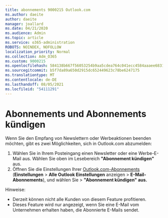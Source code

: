 ```yaml
---
title: abonnements 9000215 Outlook.com
ms.author: daeite
author: daeite
manager: joallard
ms.date: 04/21/2020
ms.audience: Admin
ms.topic: article
ms.service: o365-administration
ROBOTS: NOINDEX, NOFOLLOW
localization_priority: Normal
ms.collection: Adm_O365
ms.custom: 9000215
ms.openlocfilehash: 584138b667f56053254b9aa5cdea764c041ecc4584aaaee683107f21b14d61e3
ms.sourcegitcommit: b5f7da89a650d2915dc652449623c78be6247175
ms.translationtype: MT
ms.contentlocale: de-DE
ms.lasthandoff: 08/05/2021
ms.locfileid: "54111291"
---
```

# <a name="subscriptions-and-unsubscribing"></a>Abonnements und Abonnements kündigen

Wenn Sie den Empfang von Newslettern oder Werbeaktionen beenden möchten, gibt es zwei Möglichkeiten, sich in Outlook.com abzumelden:

1. Wählen Sie in Ihrem Posteingang einen Newsletter oder eine Werbe-E-Mail aus. Wählen Sie oben im Lesebereich **"Abonnement kündigen"** aus.
2. Öffnen Sie die Einstellungen Ihrer [Outlook.com-Abonnements](https://outlook.live.com/mail/options/mail/brandsSubscriptions) (**Einstellungen**  >  **Alle Outlook Einstellungen** anzeigen  >  **E-Mail-Abonnements**), und wählen Sie  >   **"Abonnement kündigen" aus.**

Hinweise:

- Derzeit können nicht alle Kunden von diesem Feature profitieren.
- Dieses Feature wird nur angezeigt, wenn Sie eine E-Mail vom Unternehmen erhalten haben, die Abonnierte E-Mails sendet.